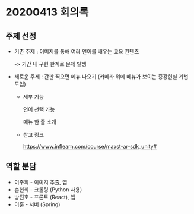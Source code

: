 # 20200413 회의록

## 주제 선정 

* 기존 주제 : 이미지를 통해 여러 언어를 배우는 교육 컨텐츠

  -> 기간 내 구현 한계로 문제 발생

* 새로운 주제 : 간판 찍으면 메뉴 나오기 (카메라 위에 메뉴가 보이는 증강현실 기법 도입)

  * 세부 기능

    언어 선택 가능

    메뉴 한 줄 소개

    

  * 참고 링크

    https://www.inflearn.com/course/maxst-ar-sdk_unity#

    

## 역할 분담

* 이주희 - 이미지 추출, 앱
* 손현희 - 크롤링 (Python 사용)
* 방진호 - 프론트 (React), 앱
* 이훈 - 서버 (Spring)
